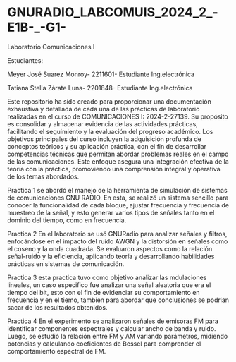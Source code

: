 # GNURADIO_LABCOMUIS_2024_2_-E1B-_-G1-
Laboratorio Comunicaciones I

Estudiantes:

Meyer José Suarez Monroy-
2211601-
Estudiante Ing.electrónica

Tatiana Stella Zárate Luna-
2201848-
Estudiante Ing.electrónica


Este repositorio ha sido creado para proporcionar una documentación exhaustiva y detallada de cada una de las prácticas de laboratorio realizadas en el curso de COMUNICACIONES I: 2024-2-27139. Su propósito es consolidar y almacenar evidencia de las actividades prácticas, facilitando el seguimiento y la evaluación del progreso académico. Los objetivos principales del curso incluyen la adquisición profunda de conceptos teóricos y su aplicación práctica, con el fin de desarrollar competencias técnicas que permitan abordar problemas reales en el campo de las comunicaciones. Este enfoque asegura una integración efectiva de la teoría con la práctica, promoviendo una comprensión integral y operativa de los temas abordados.



Practica 1 se abordó el manejo de la herramienta de simulación de sistemas de comunicaciones GNU RADIO. En esta, se realizó un sistema sencillo para conocer la funcionalidad de cada bloque, ajustar frecuencia y frecuencia de muestreo de la señal, y esto generar varios tipos de señales tanto en el dominio del tiempo, como en frecuencia.

Practica 2 En el laboratorio se usó GNURadio para analizar señales y filtros, enfocándose en el impacto del ruido AWGN y la distorsión en señales como el coseno y la onda cuadrada. Se evaluaron aspectos como la relación señal-ruido y la eficiencia, aplicando teoría y desarrollando habilidades prácticas en sistemas de comunicación.


Practica 3 esta practica tuvo como objetivo analizar las mdulaciones lineales, un caso especifico fue analizar una señal aleatoria que era el tiempo del bit, esto con el fin de evidenciar su
comportamiento en frecuencia y en el tiemo, tambien para abordar que conclusiones se podrian sacar de los resultados obtenidos. 

Practica 4 En el experimento se analizaron señales de emisoras FM para identificar componentes espectrales y calcular ancho de banda y ruido. Luego, se estudió la relación entre FM y AM variando parámetros, midiendo potencias y calculando coeficientes de Bessel para comprender el comportamiento espectral de FM.
